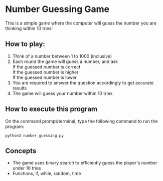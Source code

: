 # Number Guessing Game
This is a simple game where the computer will guess the number you are thinking within 10 tries! 

## How to play:
1. Think of a number between 1 to 1000 (inclusive)
2. Each round the game will guess a number, and ask <br /> 
    If the guessed number is correct <br /> 
    If the guessed number is higher <br /> 
    If the guessed number is lower
3. You are required to answer the question accordingly to get accurate results
4. The game will guess your number within 10 tries

## How to execute this program
On the command prompt/terminal, type the following command to run the program:
```
python3 number_guessing.py
```

## Concepts
- The game uses binary search to efficiently guess the player's number under 10 tries
- Functions, if, while, random, time


